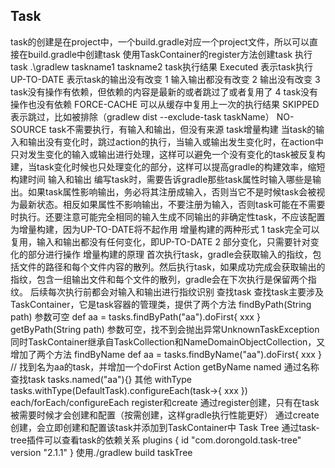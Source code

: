 Task
--------------------
task的创建是在project中，一个build.gradle对应一个project文件，所以可以直接在build.gradle中创建task
使用TaskContainer的register方法创建task
执行task
    .\gradlew taskname1 taskname2
task执行结果
    Executed 表示task执行
    UP-TO-DATE 表示task的输出没有改变
        1 输入输出都没有改变
        2 输出没有改变
        3 task没有操作有依赖，但依赖的内容是最新的或者跳过了或者复用了
        4 task没有操作也没有依赖
    FORCE-CACHE 可以从缓存中复用上一次的执行结果
    SKIPPED 表示跳过，比如被排除（gradlew dist --exclude-task taskName）
    NO-SOURCE task不需要执行，有输入和输出，但没有来源
task增量构建
    当task的输入和输出没有变化时，跳过action的执行，当输入或输出发生变化时，在action中只对发生变化的输入或输出进行处理，这样可以避免一个没有变化的task被反复构建，当task变化时候也只处理变化的部分，这样可以提高gradle的构建效率，缩短构建时间
    输入和输出
        编写task时，需要告诉gradle那些task属性时输入哪些是输出。如果task属性影响输出，务必将其注册成输入，否则当它不是时候task会被视为最新状态。相反如果属性不影响输出，不要注册为输入，否则task可能在不需要时执行。还要注意可能完全相同的输入生成不同输出的非确定性task，不应该配置为增量构建，因为UP-TO-DATE将不起作用
    增量构建的两种形式
        1 task完全可以复用，输入和输出都没有任何变化，即UP-TO-DATE
        2 部分变化，只需要针对变化的部分进行操作
    增量构建的原理
        首次执行task，gradle会获取输入的指纹，包括文件的路径和每个文件内容的散列。然后执行task，如果成功完成会获取输出的指纹，包含一组输出文件和每个文件的散列，gradle会在下次执行是保留两个指纹。
        后续每次执行前都会对输入和输出进行指纹识别
查找task
    查找task主要涉及TaskContainer，它是task容器的管理类，提供了两个方法
    findByPath(String path) 参数可空
        def aa = tasks.findByPath("aa").doFirst{ xxx }
        getByPath(String path) 参数可空，找不到会抛出异常UnknownTaskException
    同时TaskContainer继承自TaskCollection和NameDomainObjectCollection，又增加了两个方法
        findByName
            def aa = tasks.findByName("aa").doFirst{ xxx }
            // 找到名为aa的task，并增加一个doFirst Action
        getByName
    named 通过名称查找task
    tasks.named("aa"){}
    其他
        withType
            tasks.withType(DefaultTask).configureEach(task->{ xxx })
        each/forEach/configureEach
register和create
    通过register创建，只有在task被需要时候才会创建和配置（按需创建，这样gradle执行性能更好）
    通过create创建，会立即创建和配置该task并添加到TaskContainer中
Task Tree
    通过task-tree插件可以查看task的依赖关系
        plugins {
            id "com.dorongold.task-tree" version "2.1.1"
        }
        使用./gradlew build taskTree
